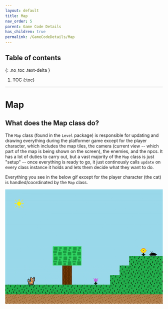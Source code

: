 ```yaml
---
layout: default
title: Map
nav_order: 5
parent: Game Code Details
has_children: true
permalink: /GameCodeDetails/Map
---
```


## Table of contents
{: .no_toc .text-delta }

1. TOC
{:toc}

---

# Map

## What does the Map class do?

The `Map` class (found in the `Level` package) is responsible for updating and drawing everything during the platformer game except for the player character, which includes the map tiles, the camera (current view -- which part of the map is being shown on the screen), the enemies, and the npcs. It has a lot of duties to carry out,
but a vast majority of the `Map` class is just "setup" -- once everything is ready to go, it just continously calls `update` on every class instance it holds and lets them decide what they want to do.

Everything you see in the below gif except for the player character (the cat) is handled/coordinated by the `Map` class.

![game-screen-1.gif](../../assets/images/playing-level.gif)
